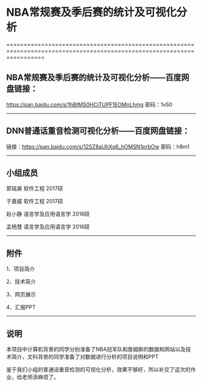 
# NBA常规赛及季后赛的统计及可视化分析



=======================================================================================================================

                                                                              

## NBA常规赛及季后赛的统计及可视化分析——百度网盘链接：
https://pan.baidu.com/s/1hBtMS0HCiTUPF1EOMnLhmg 密码：1v50

    

---------------------------------------------------------------------------------------------------------------------------

## DNN普通话重音检测可视化分析——百度网盘链接：
链接：https://pan.baidu.com/s/12SZ8aUhXq6_hOMSN1prbOw 密码：h8m1

--------------------------------------------------------------------------

## 小组成员


郭铭昊 软件工程 2017硕

于嘉威 软件工程 2017硕

赵小静 语言学及应用语言学 2016硕

孟杨慧 语言学及应用语言学 2016硕


----------------------------------------------------------------------------------------------------------------------------

## 附件


1、项目简介

2、技术简介

3、网页展示

4、汇报PPT

----------------------------------------------------------------------------------------------------------------------------

## 说明

本项目中计算机背景的同学分别准备了NBA冠军队和詹姆斯的数据和网站以及技术简介，文科背景的同学准备了对数据进行分析的项目说明和PPT

鉴于我们小组的普通话重音检测的可视化分析，效果不够好，所以补交了这次的作业，给老师添麻烦了。


